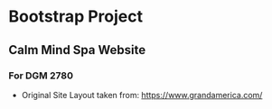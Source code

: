 # Bootstrap Project

## Calm Mind Spa Website

### For DGM 2780

- Original Site Layout taken from: https://www.grandamerica.com/
